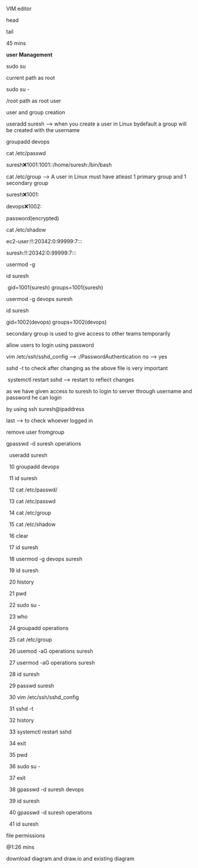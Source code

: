VIM editor 



head



tail



45 mins



**user Management**



sudo su



current path as root



sudo su -  



/root path as root user



user and group creation



useradd suresh  --> when you create a user in Linux bydefault a group will be created with the username

groupadd devops



cat /etc/passwd

suresh:x:1001:1001::/home/suresh:/bin/bash



cat /etc/group  --> A user in Linux must have atleast 1 primary group and 1 secondary group

suresh:x:1001:

devops:x:1002:





password(encrypted)



cat /etc/shadow



ec2-user:!!:20342:0:99999:7:::

suresh:!!:20342:0:99999:7:::





usermod -g <groupname> <username>



id suresh

&nbsp;gid=1001(suresh) groups=1001(suresh)

usermod -g devops suresh

id suresh

gid=1002(devops) groups=1002(devops)



secondary group is used to give access to other teams temporarily



allow users to login using password 



vim /etc/ssh/sshd\_config  --> :/PasswordAuthentication  no --> yes



sshd -t to check after changing as the above file is very important



&nbsp;systemctl restart sshd   -->  restart to reflect changes



as we have given access to suresh to login to server through username and password he can login



by using ssh suresh@ipaddress



last -->  to check whoever logged in



remove user fromgroup



gpasswd -d suresh operations





&nbsp;      useradd suresh

&nbsp;  10  groupadd devops

&nbsp;  11  id suresh

&nbsp;  12  cat /etc/passwd/

&nbsp;  13  cat /etc/passwd

&nbsp;  14  cat /etc/group

&nbsp;  15  cat /etc/shadow

&nbsp;  16  clear

&nbsp;  17  id suresh

&nbsp;  18  usermod -g devops suresh

&nbsp;  19  id suresh

&nbsp;  20  history

&nbsp;  21  pwd

&nbsp;  22  sudo su -

&nbsp;  23  who

&nbsp;  24  groupadd operations

&nbsp;  25  cat /etc/group

&nbsp;  26  usemod -aG operations suresh

&nbsp;  27  usermod -aG operations suresh

&nbsp;  28  id suresh

&nbsp;  29  passwd suresh

&nbsp;  30  vim /etc/ssh/sshd\_config

&nbsp;  31  sshd -t

&nbsp;  32  history

&nbsp;  33  systemctl restart sshd

&nbsp;  34  exit

&nbsp;  35  pwd

&nbsp;  36  sudo su -

&nbsp;  37  exit

&nbsp;  38  gpasswd -d suresh devops

&nbsp;  39  id suresh

&nbsp;  40  gpasswd -d suresh operations

&nbsp;  41  id suresh







file permissions





@1:26 mins



download diagram and draw.io and existing diagram











